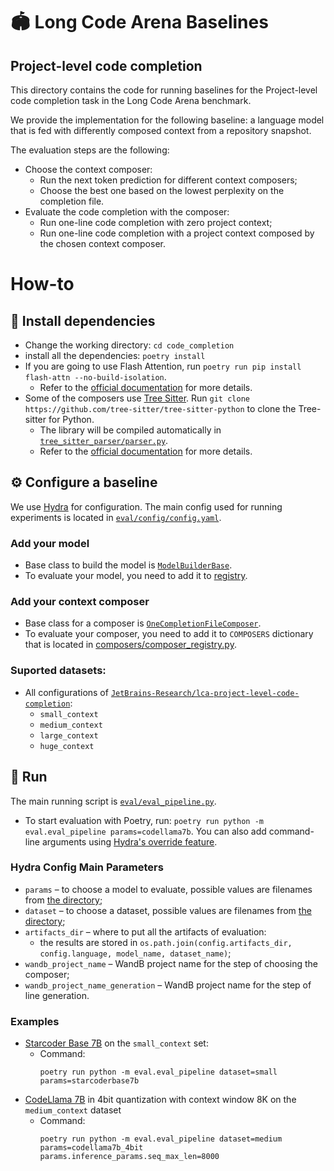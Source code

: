 # 🏟️ Long Code Arena Baselines
## Project-level code completion

This directory contains the code for running baselines for the Project-level code completion task in the Long Code Arena benchmark.

We provide the implementation for the following baseline: a language model that is fed with differently composed context from a repository snapshot.

The evaluation steps are the following:
* Choose the context composer:
    * Run the next token prediction for different context composers;
    * Choose the best one based on the lowest perplexity on the completion file.
* Evaluate the code completion with the composer:
    * Run one-line code completion with zero project context;
    * Run one-line code completion with a project context composed by the chosen context composer.

# How-to

## 💾 Install dependencies

* Change the working directory: `cd code_completion`
* install all the dependencies: `poetry install`
* If you are going to use Flash Attention, run `poetry run pip install flash-attn --no-build-isolation`.
  * Refer to the [official documentation](https://github.com/Dao-AILab/flash-attention?tab=readme-ov-file#installation-and-features) for more details.
* Some of the composers use [Tree Sitter](https://tree-sitter.github.io/tree-sitter/). Run `git clone https://github.com/tree-sitter/tree-sitter-python` to clone the Tree-sitter for Python.
  * The library will be compiled automatically in [`tree_sitter_parser/parser.py`](tree_sitter_parser/parser.py).
  * Refer to the [official documentation](https://github.com/tree-sitter/py-tree-sitter?tab=readme-ov-file#setup) for more details.

## ⚙️ Configure a baseline

We use [Hydra](https://hydra.cc/docs/intro/) for configuration. The main config used for running experiments is located in [`eval/config/config.yaml`](eval/config/config.yaml).

### Add your model
* Base class to build the model is [`ModelBuilderBase`](model_hub/model_classes.py).
* To evaluate your model, you need to add it to [registry](model_hub/model_registry.py).

### Add your context composer
* Base class for a composer is [`OneCompletionFileComposer`](composers/one_completion_file_composer.py).
* To evaluate your composer, you need to add it to `COMPOSERS` dictionary that is located in [composers/composer_registry.py](composers/composer_registry.py).

### Suported datasets:
* All configurations of [`JetBrains-Research/lca-project-level-code-completion`](https://huggingface.co/datasets/JetBrains-Research/lca-project-level-code-completion):
   * `small_context`
   * `medium_context`
   * `large_context`
   * `huge_context`

## 🚀 Run

The main running script is [`eval/eval_pipeline.py`](eval/eval_pipeline.py).

* To start evaluation with Poetry, run: `poetry run python -m eval.eval_pipeline params=codellama7b`.
You can also add command-line arguments using [Hydra's override feature](https://hydra.cc/docs/advanced/override_grammar/basic/).

### Hydra Config Main Parameters
* `params` – to choose a model to evaluate, possible values are filenames from [the directory](eval/config/params);
* `dataset` – to choose a dataset, possible values are filenames from [the directory](eval/config/dataset);
* `artifacts_dir` – where to put all the artifacts of evaluation:
    * the results are stored in `os.path.join(config.artifacts_dir, config.language, model_name, dataset_name)`;
* `wandb_project_name` – WandB project name for the step of choosing the composer;
* `wandb_project_name_generation` – WandB project name for the step of line generation.

### Examples
* [Starcoder Base 7B](https://huggingface.co/bigcode/starcoderbase-7b) on the `small_context` set:
  * Command:
    ```
    poetry run python -m eval.eval_pipeline dataset=small params=starcoderbase7b
    ```
* [CodeLlama 7B](https://huggingface.co/codellama/CodeLlama-7b-hf) in 4bit quantization with context window 8K on the `medium_context` dataset  
  * Command:
    ```
    poetry run python -m eval.eval_pipeline dataset=medium params=codellama7b_4bit params.inference_params.seq_max_len=8000
    ```
